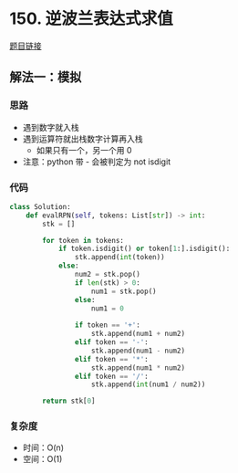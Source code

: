 # 150. 逆波兰表达式求值

[题目链接](https://leetcode.cn/problems/evaluate-reverse-polish-notation/description/)

## 解法一：模拟

### 思路

- 遇到数字就入栈
- 遇到运算符就出栈数字计算再入栈
  - 如果只有一个，另一个用 0
- 注意：python 带 - 会被判定为 not isdigit

### 代码

```py
class Solution:
    def evalRPN(self, tokens: List[str]) -> int:
        stk = []

        for token in tokens:
            if token.isdigit() or token[1:].isdigit():
                stk.append(int(token))
            else:
                num2 = stk.pop()
                if len(stk) > 0:
                    num1 = stk.pop()
                else:
                    num1 = 0
    
                if token == '+':
                    stk.append(num1 + num2)                
                elif token == '-':
                    stk.append(num1 - num2)
                elif token == '*':
                    stk.append(num1 * num2)
                elif token == '/':
                    stk.append(int(num1 / num2))

        return stk[0]
```

### 复杂度

- 时间：O(n)
- 空间：O(1)
